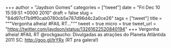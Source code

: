 
+++
author = "Jaydson Gomes"
categories = ["tweet"]
date = "Fri Dec 10 15:59:51 +0000 2010"
draft = false
slug = "84d97cf7b9ff0cab0780cb5e787d96d4c2a0ce26"
tags = ["tweet"]
title = """Vergonha alheia! #FAIL RT..."""
tweet = true
micro = true
tweet_url = "https://twitter.com/jaydson/status/13261622520840194"
+++
Vergonha alheia! #FAIL RT @rockgaucho: Divulgadas as atrações do Planeta Atlântida 2011 SC: http://goo.gl/trYRx (RT pra galera!)
